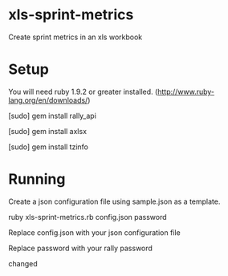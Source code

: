 xls-sprint-metrics
==================

Create sprint metrics in an xls workbook

Setup
=====

You will need ruby 1.9.2 or greater installed. (http://www.ruby-lang.org/en/downloads/)

[sudo] gem install rally_api

[sudo] gem install axlsx

[sudo] gem install tzinfo

Running
=======

Create a json configuration file using sample.json as a template. 

ruby xls-sprint-metrics.rb config.json password

Replace config.json with your json configuration file

Replace password with your rally password

changed


